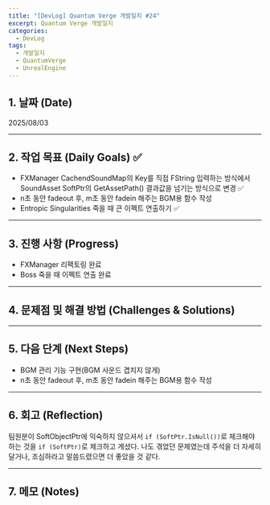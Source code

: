```yaml
---
title: "[DevLog] Quantum Verge 개발일지 #24"
excerpt: Quantum Verge 개발일지
categories:
  - DevLog
tags:
  - 개발일지
  - QuantumVerge
  - UnrealEngine
---
```

## 1. 날짜 (Date)

2025/08/03

---

## 2. 작업 목표 (Daily Goals) ✅

- FXManager CachendSoundMap의 Key를 직접 FString 입력하는 방식에서 SoundAsset SoftPtr의 GetAssetPath() 결과값을 넘기는 방식으로 변경 ✅
- n초 동안 fadeout 후, m초 동안 fadein 해주는 BGM용 함수 작성
- Entropic Singularities 죽을 때 큰 이펙트 연출하기 ✅

---

## 3. 진행 사항 (Progress)

- FXManager 리팩토링 완료
- Boss 죽을 때 이펙트 연출 완료

---

## 4. 문제점 및 해결 방법 (Challenges & Solutions)

---

## 5. 다음 단계 (Next Steps)

- BGM 관리 기능 구현(BGM 사운드 겹치지 않게)
- n초 동안 fadeout 후, m초 동안 fadein 해주는 BGM용 함수 작성

---


## 6. 회고 (Reflection)

팀원분이 SoftObjectPtr에 익숙하지 않으셔서 `if (SoftPtr.IsNull())`로 체크해야 하는 것을 `if (SoftPtr)`로 체크하고 계셨다. 나도 겪었던 문제였는데 주석을 더 자세히 달거나, 조심하라고 말씀드렸으면 더 좋았을 것 같다.

---

## 7. 메모 (Notes)










